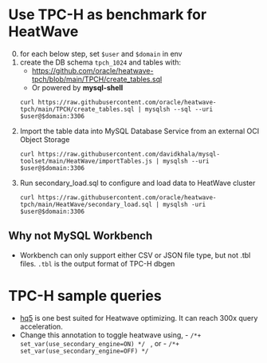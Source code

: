 # Use TPC-H as benchmark for HeatWave
0. for each below step, set `$user` and `$domain` in env
1. create the DB schema `tpch_1024` and tables with:
    - https://github.com/oracle/heatwave-tpch/blob/main/TPCH/create_tables.sql
    - Or powered by **mysql-shell** 
    ```
    curl https://raw.githubusercontent.com/oracle/heatwave-tpch/main/TPCH/create_tables.sql | mysqlsh --sql --uri $user@$domain:3306
    ```
1. Import the table data into MySQL Database Service from an external OCI Object Storage
    ```
    curl https://raw.githubusercontent.com/davidkhala/mysql-toolset/main/HeatWave/importTables.js | mysqlsh --uri $user@$domain:3306
    ```
1. Run secondary_load.sql to configure and load data to HeatWave cluster
    ```
    curl https://raw.githubusercontent.com/oracle/heatwave-tpch/main/HeatWave/secondary_load.sql | mysqlsh -uri $user@$domain:3306
    ```

## Why not MySQL Workbench
- Workbench can only support either CSV or JSON file type, but not .tbl files. `.tbl` is the output format of TPC-H dbgen

# TPC-H sample queries
- [hq5](https://github.com/oracle/heatwave-tpch/blob/main/TPCH/hq5.sql) is one best suited for Heatwave optimizing. It can reach 300x query acceleration. 
- Change this annotation to toggle heatwave using, 
        - `/*+ set_var(use_secondary_engine=ON) */ ` , or 
        - `/*+ set_var(use_secondary_engine=OFF) */ `

